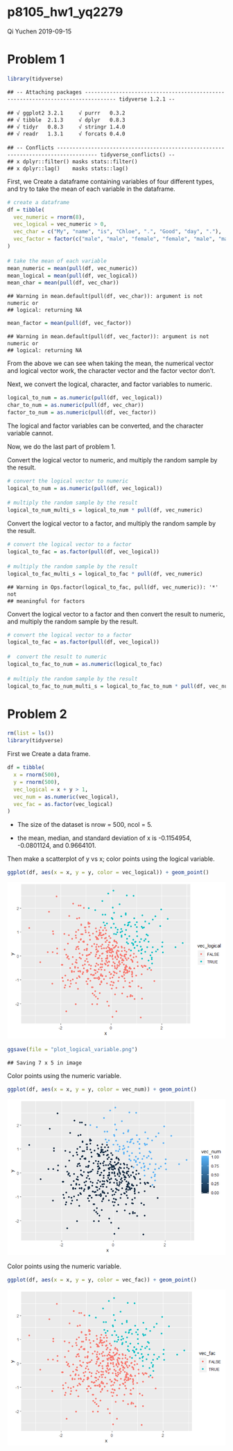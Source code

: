 p8105\_hw1\_yq2279
================
Qi Yuchen
2019-09-15

# Problem 1

``` r
library(tidyverse)
```

    ## -- Attaching packages -------------------------------------------------------------------------------- tidyverse 1.2.1 --

    ## √ ggplot2 3.2.1     √ purrr   0.3.2
    ## √ tibble  2.1.3     √ dplyr   0.8.3
    ## √ tidyr   0.8.3     √ stringr 1.4.0
    ## √ readr   1.3.1     √ forcats 0.4.0

    ## -- Conflicts ----------------------------------------------------------------------------------- tidyverse_conflicts() --
    ## x dplyr::filter() masks stats::filter()
    ## x dplyr::lag()    masks stats::lag()

First, we Create a dataframe containing variables of four different
types, and try to take the mean of each variable in the dataframe.

``` r
# create a dataframe
df = tibble(
  vec_numeric = rnorm(8),
  vec_logical = vec_numeric > 0,
  vec_char = c("My", "name", "is", "Chloe", ".", "Good", "day", "."),
  vec_factor = factor(c("male", "male", "female", "female", "male", "male", "male", "female"))
)

# take the mean of each variable
mean_numeric = mean(pull(df, vec_numeric))
mean_logical = mean(pull(df, vec_logical))
mean_char = mean(pull(df, vec_char))
```

    ## Warning in mean.default(pull(df, vec_char)): argument is not numeric or
    ## logical: returning NA

``` r
mean_factor = mean(pull(df, vec_factor))
```

    ## Warning in mean.default(pull(df, vec_factor)): argument is not numeric or
    ## logical: returning NA

From the above we can see when taking the mean, the numerical vector and
logical vector work, the character vector and the factor vector don’t.

Next, we convert the logical, character, and factor variables to
numeric.

``` r
logical_to_num = as.numeric(pull(df, vec_logical))
char_to_num = as.numeric(pull(df, vec_char))
factor_to_num = as.numeric(pull(df, vec_factor))
```

The logical and factor variables can be converted, and the character
variable cannot.

Now, we do the last part of problem 1.

Convert the logical vector to numeric, and multiply the random sample by
the result.

``` r
# convert the logical vector to numeric
logical_to_num = as.numeric(pull(df, vec_logical))

# multiply the random sample by the result
logical_to_num_multi_s = logical_to_num * pull(df, vec_numeric)
```

Convert the logical vector to a factor, and multiply the random sample
by the result.

``` r
# convert the logical vector to a factor
logical_to_fac = as.factor(pull(df, vec_logical))

# multiply the random sample by the result
logical_to_fac_multi_s = logical_to_fac * pull(df, vec_numeric)
```

    ## Warning in Ops.factor(logical_to_fac, pull(df, vec_numeric)): '*' not
    ## meaningful for factors

Convert the logical vector to a factor and then convert the result to
numeric, and multiply the random sample by the result.

``` r
# convert the logical vector to a factor
logical_to_fac = as.factor(pull(df, vec_logical))

#  convert the result to numeric
logical_to_fac_to_num = as.numeric(logical_to_fac)

# multiply the random sample by the result
logical_to_fac_to_num_multi_s = logical_to_fac_to_num * pull(df, vec_numeric)
```

# Problem 2

``` r
rm(list = ls())
library(tidyverse)
```

First we Create a data frame.

``` r
df = tibble(
  x = rnorm(500),
  y = rnorm(500),
  vec_logical = x + y > 1,
  vec_num = as.numeric(vec_logical),
  vec_fac = as.factor(vec_logical)
)
```

  - The size of the dataset is nrow = 500, ncol = 5.

  - the mean, median, and standard deviation of x is -0.1154954,
    -0.0801124, and 0.9664101.

Then make a scatterplot of y vs x; color points using the logical
variable.

``` r
ggplot(df, aes(x = x, y = y, color = vec_logical)) + geom_point()
```

![](p8105_hw1_yq2279_files/figure-gfm/plot%20logical%20variable-1.png)<!-- -->

``` r
ggsave(file = "plot_logical_variable.png")
```

    ## Saving 7 x 5 in image

Color points using the numeric
variable.

``` r
ggplot(df, aes(x = x, y = y, color = vec_num)) + geom_point()
```

![](p8105_hw1_yq2279_files/figure-gfm/plot%20numeric%20variable-1.png)<!-- -->

Color points using the numeric
variable.

``` r
ggplot(df, aes(x = x, y = y, color = vec_fac)) + geom_point()
```

![](p8105_hw1_yq2279_files/figure-gfm/plot%20factor%20variable-1.png)<!-- -->
